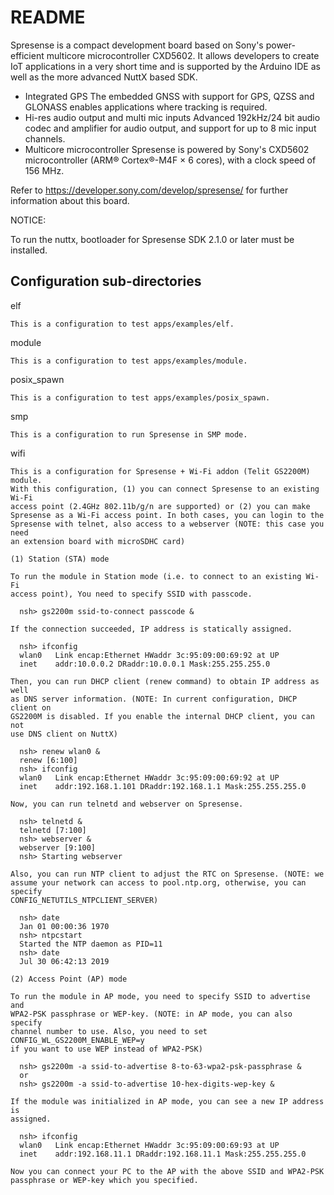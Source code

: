 README
======

Spresense is a compact development board based on Sony's power-efficient
multicore microcontroller CXD5602. It allows developers to create IoT
applications in a very short time and is supported by the Arduino IDE as
well as the more advanced NuttX based SDK.

-   Integrated GPS The embedded GNSS with support for GPS, QZSS and
    GLONASS enables applications where tracking is required.
-   Hi-res audio output and multi mic inputs Advanced 192kHz/24 bit
    audio codec and amplifier for audio output, and support for up to 8
    mic input channels.
-   Multicore microcontroller Spresense is powered by Sony's CXD5602
    microcontroller (ARM® Cortex®-M4F × 6 cores), with a clock speed of
    156 MHz.

Refer to https://developer.sony.com/develop/spresense/ for further
information about this board.

NOTICE:

To run the nuttx, bootloader for Spresense SDK 2.1.0 or later must be
installed.

Configuration sub-directories
-----------------------------

elf

    This is a configuration to test apps/examples/elf.

module

    This is a configuration to test apps/examples/module.

posix\_spawn

    This is a configuration to test apps/examples/posix_spawn.

smp

    This is a configuration to run Spresense in SMP mode.

wifi

    This is a configuration for Spresense + Wi-Fi addon (Telit GS2200M) module.
    With this configuration, (1) you can connect Spresense to an existing Wi-Fi
    access point (2.4GHz 802.11b/g/n are supported) or (2) you can make
    Spresense as a Wi-Fi access point. In both cases, you can login to the
    Spresense with telnet, also access to a webserver (NOTE: this case you need
    an extension board with microSDHC card)

    (1) Station (STA) mode

    To run the module in Station mode (i.e. to connect to an existing Wi-Fi
    access point), You need to specify SSID with passcode.

      nsh> gs2200m ssid-to-connect passcode &

    If the connection succeeded, IP address is statically assigned.

      nsh> ifconfig
      wlan0   Link encap:Ethernet HWaddr 3c:95:09:00:69:92 at UP
      inet    addr:10.0.0.2 DRaddr:10.0.0.1 Mask:255.255.255.0

    Then, you can run DHCP client (renew command) to obtain IP address as well
    as DNS server information. (NOTE: In current configuration, DHCP client on
    GS2200M is disabled. If you enable the internal DHCP client, you can not
    use DNS client on NuttX)

      nsh> renew wlan0 &
      renew [6:100]
      nsh> ifconfig
      wlan0   Link encap:Ethernet HWaddr 3c:95:09:00:69:92 at UP
      inet    addr:192.168.1.101 DRaddr:192.168.1.1 Mask:255.255.255.0

    Now, you can run telnetd and webserver on Spresense.

      nsh> telnetd &
      telnetd [7:100]
      nsh> webserver &
      webserver [9:100]
      nsh> Starting webserver

    Also, you can run NTP client to adjust the RTC on Spresense. (NOTE: we
    assume your network can access to pool.ntp.org, otherwise, you can specify
    CONFIG_NETUTILS_NTPCLIENT_SERVER)

      nsh> date
      Jan 01 00:00:36 1970
      nsh> ntpcstart
      Started the NTP daemon as PID=11
      nsh> date
      Jul 30 06:42:13 2019

    (2) Access Point (AP) mode

    To run the module in AP mode, you need to specify SSID to advertise and
    WPA2-PSK passphrase or WEP-key. (NOTE: in AP mode, you can also specify
    channel number to use. Also, you need to set CONFIG_WL_GS2200M_ENABLE_WEP=y
    if you want to use WEP instead of WPA2-PSK)

      nsh> gs2200m -a ssid-to-advertise 8-to-63-wpa2-psk-passphrase &
      or
      nsh> gs2200m -a ssid-to-advertise 10-hex-digits-wep-key &

    If the module was initialized in AP mode, you can see a new IP address is
    assigned.

      nsh> ifconfig
      wlan0   Link encap:Ethernet HWaddr 3c:95:09:00:69:93 at UP
      inet    addr:192.168.11.1 DRaddr:192.168.11.1 Mask:255.255.255.0

    Now you can connect your PC to the AP with the above SSID and WPA2-PSK
    passphrase or WEP-key which you specified.
